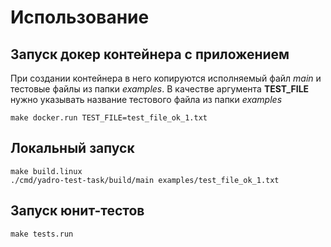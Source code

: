 # Использование

## Запуск докер контейнера с приложением

При создании контейнера в него копируются исполняемый файл *main* и тестовые файлы из папки *examples*.
В качестве аргумента **TEST_FILE** нужно указывать название тестового файла из папки *examples*

    make docker.run TEST_FILE=test_file_ok_1.txt

## Локальный запуск

    make build.linux
    ./cmd/yadro-test-task/build/main examples/test_file_ok_1.txt

## Запуск юнит-тестов

    make tests.run
